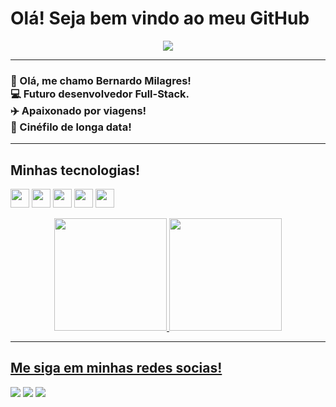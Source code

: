 # Olá! Seja bem vindo ao meu GitHub

<p align="center">
  <img src="https://media1.tenor.com/m/zn8iyusePtgAAAAC/joy.gif" />
</p>


---------------

### 👴 Olá, me chamo Bernardo Milagres! <br> 💻 Futuro desenvolvedor Full-Stack. <br> ✈️ Apaixonado por viagens!<br> 🎥 Cinéfilo de longa data!
------
## Minhas tecnologias! 
<img width="30" src="https://devicon-website.vercel.app/api/html5/original.svg"></img> <img width="30" src="https://devicon-website.vercel.app/api/css3/original.svg"></img> <img width="30" src="https://devicon-website.vercel.app/api/javascript/plain.svg"></img> <img width="30" src="https://devicon-website.vercel.app/api/react/original.svg"></img> <img width="30" src="https://devicon-website.vercel.app/api/typescript/original.svg"></img> <div align="center">
  <a href="https://github.com/Milagres18">
  <img height="180em" src="https://github-readme-stats.vercel.app/api?username=Milagres18&show_icons=true&theme=dracula&include_all_commits=true&count_private=true"/>
  <img height="180em" src="https://github-readme-stats.vercel.app/api/top-langs/?username=Milagres18&layout=compact&langs_count=7&theme=dracula"/>
</div>

--------

## Me siga em minhas redes socias!  
<div> 
  <a href="https://instagram.com/becml_" target="_blank"><img src="https://img.shields.io/badge/-Instagram-%23E4405F?style=for-the-badge&logo=instagram&logoColor=white" target="_blank"></a>
  <a href = "mailto:bernardomilagres18@gmail.com"><img src="https://img.shields.io/badge/-Gmail-%23333?style=for-the-badge&logo=gmail&logoColor=white" target="_blank"></a>
  <a href="https://www.linkedin.com/in/bernardo-milagres-055550239/" target="_blank"><img src="https://img.shields.io/badge/-LinkedIn-%230077B5?style=for-the-badge&logo=linkedin&logoColor=white" target="_blank"></a> 
  </div>
  

  

